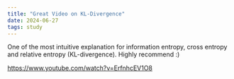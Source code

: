 ```yaml
---
title: "Great Video on KL-Divergence"
date: 2024-06-27
tags: study
---
```


One of the most intuitive explanation for information entropy, cross entropy and relative entropy (KL-divergence). Highly recommend :)

https://www.youtube.com/watch?v=ErfnhcEV1O8